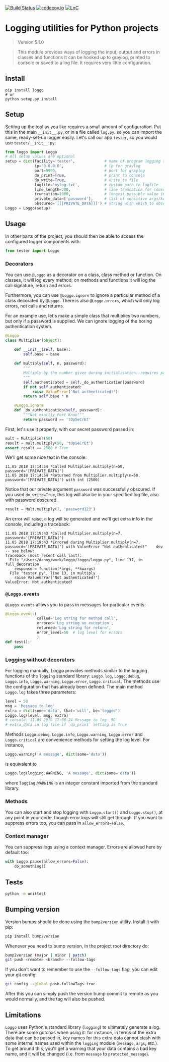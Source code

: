[![Build Status](https://travis-ci.org/bitpanda-labs/loggo.svg?branch=master)](https://travis-ci.org/bitpanda-labs/loggo)
[![codecov.io](https://codecov.io/gh/bitpanda-labs/loggo/branch/master/graph/badge.svg)](https://codecov.io/gh/bitpanda-labs/loggo)
[![LoC](https://tokei.rs/b1/github/bitpanda-labs/loggo)](https://github.com/bitpanda-labs/loggo)

# Logging utilities for Python projects

<!--- Don't edit the version line below manually. Let bump2version do it for you. -->
> Version 5.1.0


> This module provides ways of logging the input, output and errors in classes and functions It can be hooked up to graylog, printed to console or saved to a log file. It requires very little configuration.

## Install

```
pip install loggo
# or
python setup.py install
```

## Setup

Setting up the tool as you like requires a small amount of configuration. Put this in the main `__init__.py`, or in a file called `log.py`. so you can import the same, ready-set-up logger easily. Let's call our app `tester`, so you would use `tester/__init__.py`:

```python
from loggo import Loggo
# All setup values are optional
setup = dict(facility='tester',             # name of program logging the message
             ip='0.0.0.0',                  # ip for graylog
             port=9999,                     # port for graylog
             do_print=True,                 # print to console
             do_write=True,                 # write to file
             logfile='mylog.txt',           # custom path to logfile
             line_length=200,               # line truncation for console logging
             truncation=1000,               # longest possible value in extra data
             private_data=['password'],     # list of sensitive args/kwargs
             obscured='[[[PRIVATE_DATA]]]') # string with which to obscure data
Loggo = Loggo(setup)
```

## Usage

In other parts of the project, you should then be able to access the configured logger components with:

```python
from tester import Loggo
```

### Decorators

You can use `@Loggo` as a decorator on a class, class method or function. On classes, it will log every method; on methods and functions it will log the call signature, return and errors.

Furthermore, you can use `@Loggo.ignore` to ignore a particular method of a class decorated by `@Loggo`. There is also `@Loggo.errors`, which will only log errors, not calls and returns.

For an example use, let's make a simple class that multiplies two numbers, but only if a password is supplied. We can ignore logging of the boring authentication system.

```python
@Loggo
class Multiplier(object):

    def __init__(self, base):
        self.base = base
        
    def multiply(self, n, password):
        """
        Multiply by the number given during initialisation--requires password
        """
        self.authenticated = self._do_authentication(password)
        if not self.authenticated:
            raise ValueError('Not authenticated!')
        return self.base * n

    @Loggo.ignore
    def _do_authentication(self, password):
        """Not exactly Fort Knox"""
        return password == 'tOpSeCrEt'
```

First, let's use it properly, with our secret password passed in:

```python
mult = Multiplier(50)
result = mult.multiply(50, 'tOpSeCrEt')
assert result == 2500 # True
```

We'll get some nice text in the console:

```
11.05 2018 17:14:54 *Called Multiplier.multiply(n=50, password='[PRIVATE_DATA]')
11.05 2018 17:14:54 *Returned from Multiplier.multiply(n=50, password='[PRIVATE_DATA]') with int (2500)
```

Notice that our private argument `password` was successfully obscured. If you used `do_write=True`, this log will also be in your specified log file, also with password obscured.

```python
result = Mult.multiply(7, 'password123')
```

An error will raise, a log will be generated and we'll get extra info in the console, including a traceback:

```
11.05 2018 17:19:43 *Called Multiplier.multiply(n=7, password='[PRIVATE_DATA]')
11.05 2018 17:19:43 *Errored during Multiplier.multiply(n=7, password='[PRIVATE_DATA]') with ValueError "Not authenticated!"    dev -- see below:
Traceback (most recent call last):
  File "/Users/danny/work/loggo/loggo/loggo.py", line 137, in full_decoration
    response = function(*args, **kwargs)
  File "tester.py", line 13, in multiply
    raise ValueError('Not authenticated!')
ValueError: Not authenticated!
```

### `@Loggo.events`

`@Loggo.events` allows you to pass in messages for particular events:

```python
@Loggo.events(
              called='Log string for method call',
              errored='Log string on exception',
              returned='Log string for return',
              error_level=50  # log level for errors
              )
def test():
    pass
```

### Logging without decorators

For logging manually, Loggo provides methods similar to the logging functions of the `logging` standard library: `Loggo.log`, `Loggo.debug`, `Loggo.info`, `Loggo.warning`, `Loggo.error`, `Loggo.critical`. The methods use the configuration that has already been defined. The main method `Loggo.log` takes three parameters:

```python
level = 50
msg = 'Message to log'
extra = dict(some='data', that='will', be='logged')
Loggo.log(level, msg, extra)
# console: 11.05 2018 17:36:24 Message to log  50
# extra_data in log file if `do_print` setting is True
```

Methods `Loggo.debug`, `Loggo.info`, `Loggo.warning`, `Loggo.error` and `Loggo.critical` are convenience methods for setting the log level. For instance,
```python
Loggo.warning('A message', dict(some='data'))
```
is equivalent to
```python
Loggo.log(logging.WARNING, 'A message', dict(some='data'))
```
where `logging.WARNING` is an integer constant imported from the standard library.

### Methods

You can also start and stop logging with `Loggo.start()` and `Loggo.stop()`, at any point in your code, though error logs will still get through. If you want to suppress errors too, you can pass in `allow_errors=False`.

### Context manager

You can suppress logs using a context manager. Errors are allowed here by default too:

```python
with Loggo.pause(allow_errors=False):
    do_something()
```

## Tests

```bash
python -m unittest
```

## Bumping version

Version bumps should be done using the `bump2version` utility. Install it with pip:

```bash
pip install bump2version
```

Whenever you need to bump version, in the project root directory do:

```bash
bump2version (major | minor | patch)
git push <remote> <branch> --follow-tags
```

If you don't want to remember to use the `--follow-tags` flag, you can edit your git config:

```bash
git config --global push.followTags true
```

After this you can simply push the version bump commit to remote as you would normally, and the tag will also be pushed.

## Limitations

`Loggo` uses Python's standard library (`logging`) to ultimately generate a log. There are some gotchas when using it: for instance, in terms of the extra data that can be passed in, key names for this extra data cannot clash with some internal names used within the `logging` module (`message`, `args`, etc.). To get around this, you'll get a warning that your data contains a bad key name, and it will be changed (i.e. from `message` to `protected_message`).
